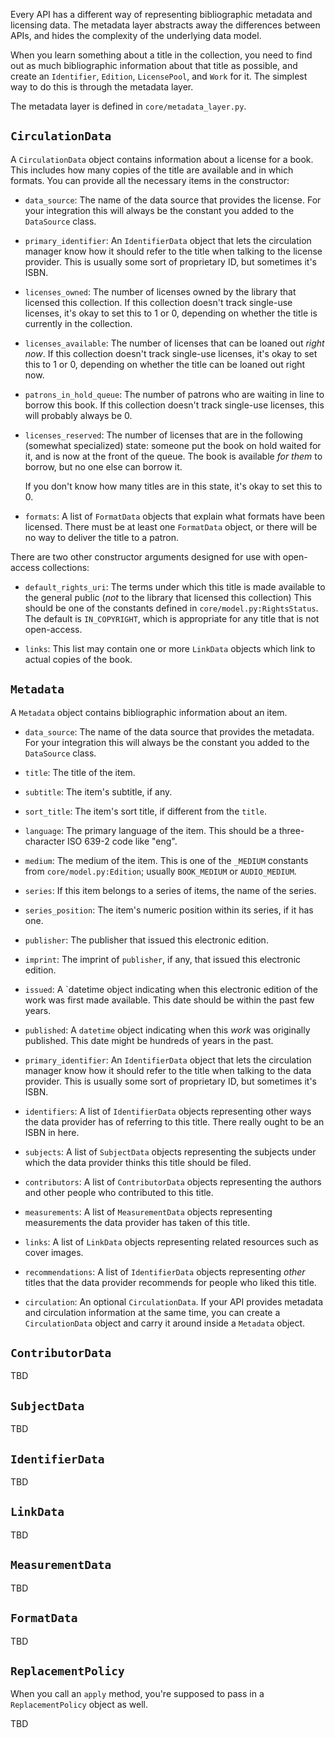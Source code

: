 Every API has a different way of representing bibliographic metadata
and licensing data. The metadata layer abstracts away the differences
between APIs, and hides the complexity of the underlying data model.

When you learn something about a title in the collection, you need to
find out as much bibliographic information about that title as
possible, and create an `Identifier`, `Edition`, `LicensePool`, and
`Work` for it. The simplest way to do this is through the metadata
layer.

The metadata layer is defined in `core/metadata_layer.py`. 

## `CirculationData`

A `CirculationData` object contains information about a license for a
book. This includes how many copies of the title are available and in
which formats. You can provide all the necessary items in the
constructor:

* `data_source`: The name of the data source that provides the
  license. For your integration this will always be the constant you
  added to the `DataSource` class.

* `primary_identifier`: An `IdentifierData` object that lets the
  circulation manager know how it should refer to the title when
  talking to the license provider. This is usually some sort of
  proprietary ID, but sometimes it's ISBN.

* `licenses_owned`: The number of licenses owned by the library that
  licensed this collection. If this collection doesn't track
  single-use licenses, it's okay to set this to 1 or 0, depending on
  whether the title is currently in the collection.

* `licenses_available`: The number of licenses that can be loaned out
  _right now_. If this collection doesn't track single-use licenses,
  it's okay to set this to 1 or 0, depending on whether the title can
  be loaned out right now.

* `patrons_in_hold_queue`: The number of patrons who are waiting in
  line to borrow this book. If this collection doesn't track
  single-use licenses, this will probably always be 0.

* `licenses_reserved`: The number of licenses that are in the
  following (somewhat specialized) state: someone put the book on hold
  waited for it, and is now at the front of the queue. The book is
  available _for them_ to borrow, but no one else can borrow it.
  
  If you don't know how many titles are in this state, it's okay to
  set this to 0.

* `formats`: A list of `FormatData` objects that explain what formats
  have been licensed. There must be at least one `FormatData` object,
  or there will be no way to deliver the title to a patron.

There are two other constructor arguments designed for use with
open-access collections:

* `default_rights_uri`: The terms under which this title is made
  available to the general public (_not_ to the library that licensed
  this collection) This should be one of the constants defined in
  `core/model.py:RightsStatus`. The default is `IN_COPYRIGHT`, which
  is appropriate for any title that is not open-access.

* `links`: This list may contain one or more `LinkData` objects which
  link to actual copies of the book.

## `Metadata`

A `Metadata` object contains bibliographic information about an item.

* `data_source`: The name of the data source that provides the
  metadata. For your integration this will always be the constant you
  added to the `DataSource` class.

* `title`: The title of the item.
* `subtitle`: The item's subtitle, if any.
* `sort_title`: The item's sort title, if different from the `title`.
* `language`: The primary language of the item. This should be a
  three-character ISO 639-2 code like "eng".
* `medium`: The medium of the item. This is one of the `_MEDIUM`
  constants from `core/model.py:Edition`; usually `BOOK_MEDIUM` or
  `AUDIO_MEDIUM`.
* `series`: If this item belongs to a series of items, the name of the series.
* `series_position`: The item's numeric position within its series, if it has
  one.
* `publisher`: The publisher that issued this electronic edition.
* `imprint`: The imprint of `publisher`, if any, that issued this electronic
  edition.
* `issued`: A `datetime object indicating when this electronic edition
  of the work was first made available. This date should be within
  the past few years.
* `published`: A `datetime` object indicating when this _work_ was
  originally published. This date might be hundreds of years in the past.
* `primary_identifier`: An `IdentifierData` object that lets the
  circulation manager know how it should refer to the title when
  talking to the data provider. This is usually some sort of
  proprietary ID, but sometimes it's ISBN.
* `identifiers`: A list of `IdentifierData` objects representing other
  ways the data provider has of referring to this title. There
  really ought to be an ISBN in here.

* `subjects`: A list of `SubjectData` objects representing the
  subjects under which the data provider thinks this title should be filed.

* `contributors`: A list of `ContributorData` objects representing the
  authors and other people who contributed to this title.

* `measurements`: A list of `MeasurementData` objects representing
  measurements the data provider has taken of this title.

* `links`: A list of `LinkData` objects representing related resources
  such as cover images.

* `recommendations`: A list of `IdentifierData` objects representing
  _other_ titles that the data provider recommends for people who liked
  this title.


* `circulation`: An optional `CirculationData`. If your API provides
  metadata and circulation information at the same time, you can
  create a `CirculationData` object and carry it around inside a
  `Metadata` object.

## `ContributorData`

TBD

## `SubjectData`

TBD

## `IdentifierData`

TBD

## `LinkData`

TBD

## `MeasurementData`

TBD

## `FormatData`

TBD

## `ReplacementPolicy`

When you call an `apply` method, you're supposed to pass in a
`ReplacementPolicy` object as well.

TBD
